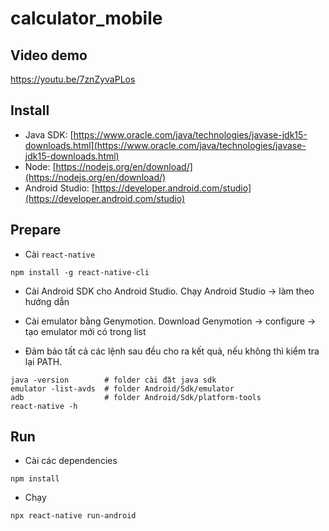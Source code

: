 ﻿# calculator_mobile

## Video demo
https://youtu.be/7znZyvaPLos
 
## Install

- Java SDK: [https://www.oracle.com/java/technologies/javase-jdk15-downloads.html](https://www.oracle.com/java/technologies/javase-jdk15-downloads.html)
- Node: [https://nodejs.org/en/download/](https://nodejs.org/en/download/)
- Android Studio: [https://developer.android.com/studio](https://developer.android.com/studio)

## Prepare

- Cài `react-native`
```
npm install -g react-native-cli
```

- Cài Android SDK cho Android Studio. Chạy Android Studio -> làm theo hướng dẫn

- Cài emulator bằng Genymotion. Download Genymotion -> configure -> tạo emulator mới có trong list

- Đảm bảo tất cả các lệnh sau đều cho ra kết quả, nếu không thì kiểm tra lại PATH.
```
java -version        # folder cài đặt java sdk
emulator -list-avds  # folder Android/Sdk/emulator
adb                  # folder Android/Sdk/platform-tools
react-native -h
```

## Run

- Cài các dependencies
```
npm install
```
- Chạy
```
npx react-native run-android
```
 
